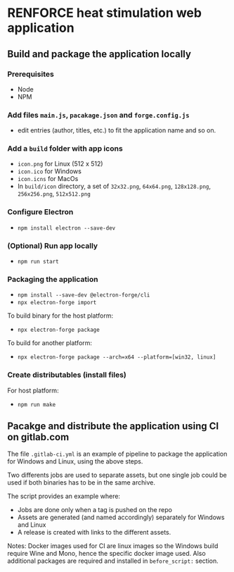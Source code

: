 # RENFORCE heat stimulation web application

## Build and package the application locally

### Prerequisites

- Node
- NPM

### Add files ```main.js```, ```pacakage.json``` and ```forge.config.js```

- edit entries (author, titles, etc.) to fit the application name and so on.

### Add a ```build``` folder with app icons

- ```icon.png``` for Linux (512 x 512)
- ```icon.ico``` for Windows
- ```icon.icns``` for MacOs
- In ```build/icon``` directory, a set of ```32x32.png```, ```64x64.png```, 
```128x128.png```, ```256x256.png```, ```512x512.png```

### Configure Electron

- ```npm install electron --save-dev```

### (Optional) Run app locally

- ```npm run start```

### Packaging the application

- ```npm install --save-dev @electron-forge/cli```
- ```npx electron-forge import```

To build binary for the host platform:

- ```npx electron-forge package```

To build for another platform:

- ```npx electron-forge package --arch=x64 --platform=[win32, linux]```

### Create distributables (install files)

For host platform:

- ```npm run make```

## Pacakge and distribute the application using CI on gitlab.com

The file ```.gitlab-ci.yml``` is an example of pipeline to package the
application for Windows and Linux, using the above steps.

Two differents jobs are used to separate assets, but one single job could be
used if both binaries has to be in the same archive.

The script provides an example where:

- Jobs are done only when a tag is pushed on the repo
- Assets are generated (and named accordingly) separately for Windows and Linux
- A release is created with links to the different assets.

Notes: Docker images used for CI are linux images so the Windows build require
Wine and Mono, hence the specific docker image used.
Also additional packages are required and installed in ```before_script:```
section.